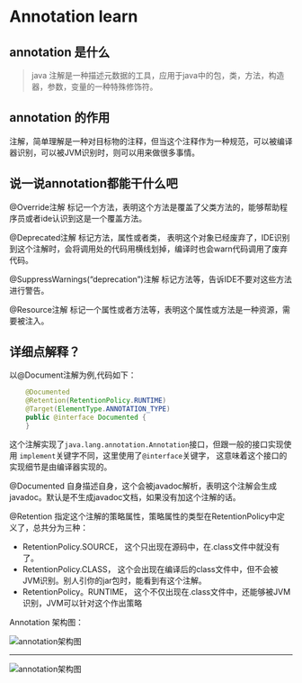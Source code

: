 # Annotation learn

## annotation 是什么

> java 注解是一种描述元数据的工具，应用于java中的包，类，方法，构造器，参数，变量的一种特殊修饰符。

## annotation 的作用

注解，简单理解是一种对目标物的注释，但当这个注释作为一种规范，可以被编译器识别，可以被JVM识别时，则可以用来做很多事情。

## 说一说annotation都能干什么吧

@Override注解 标记一个方法，表明这个方法是覆盖了父类方法的，能够帮助程序员或者ide认识到这是一个覆盖方法。

@Deprecated注解 标记方法，属性或者类， 表明这个对象已经废弃了，IDE识别到这个注解时，会将调用处的代码用横线划掉，编译时也会warn代码调用了废弃代码。

@SuppressWarnings(“deprecation”)注解 标记方法等，告诉IDE不要对这些方法进行警告。

@Resource注解 标记一个属性或者方法等，表明这个属性或方法是一种资源，需要被注入。

## 详细点解释？
以@Document注解为例,代码如下：
```java
    @Documented
    @Retention(RetentionPolicy.RUNTIME)
    @Target(ElementType.ANNOTATION_TYPE)
    public @interface Documented {
    }
```
这个注解实现了`java.lang.annotation.Annotation`接口，但跟一般的接口实现使用 `implement`关键字不同，这里使用了`@interface`关键字，
这意味着这个接口的实现细节是由编译器实现的。

@Documented 自身描述自身，这个会被javadoc解析，表明这个注解会生成javadoc。默认是不生成javadoc文档，如果没有加这个注解的话。

@Retention 指定这个注解的策略属性，策略属性的类型在RetentionPolicy中定义了，总共分为三种：
- RetentionPolicy.SOURCE， 这个只出现在源码中，在.class文件中就没有了。
- RetentionPolicy.CLASS， 这个会出现在编译后的class文件中，但不会被JVM识别。别人引你的jar包时，能看到有这个注解。
- RetentionPolicy。RUNTIME， 这个不仅出现在.class文件中，还能够被JVM识别，JVM可以针对这个作出策略

Annotation 架构图：

![annotation架构图]('https://images0.cnblogs.com/blog/497634/201309/28123151-d471f82eb2bc4812b46cc5ff3e9e6b82.jpg', 'annotation structure')

---

![annotation架构图]('https://camo.githubusercontent.com/660e543510891254fa0ca6138af3350458aa0582/687474703a2f2f647562626f2e6170616368652e6f72672f696d672f6172636869746563747572652e706e67', 'annotation structure')



  




